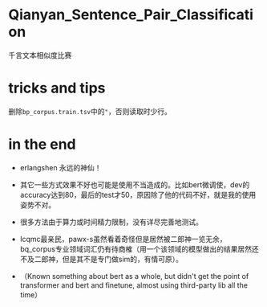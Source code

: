 # Qianyan_Sentence_Pair_Classification

千言文本相似度比赛

# tricks and tips

删除`bp_corpus.train.tsv`中的`"`，否则读取时少行。

# in the end

- erlangshen 永远的神仙！

- 其它一些方式效果不好也可能是使用不当造成的。比如bert微调使，dev的accuracy达到80，最后的test才50，原因除了他的代码不好，就是我的使用姿势不对。
- 很多方法由于算力或时间精力限制，没有详尽完善地测试。

- lcqmc最亲民，pawx-s虽然看着奇怪但是居然被二郎神一览无余，bq_corpus专业领域词汇仍有待商榷（用一个该领域的模型做出的结果居然还不及二郎神，但是其不是专门做sim的，有情可原）。
- （Known something about bert as a whole, but didn't get the point of transformer and bert and finetune, almost using third-party lib all the time）



